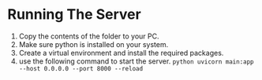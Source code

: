 # Running The Server

1. Copy the contents of the folder to your PC.
2. Make sure python is installed on your system.
3. Create a virtual environment and install the required packages.
4. use the following command to start the server.
```python uvicorn main:app --host 0.0.0.0 --port 8000 --reload```
